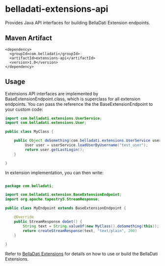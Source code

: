 # belladati-extensions-api
Provides Java API interfaces for building BellaDati Extension endpoints.

## Maven Artifact
```
<dependency>
  <groupId>com.belladati</groupId>
  <artifactId>extensions-api</artifactId>
  <version>1.0</version>
</dependency>
```

## Usage
Extensions API interfaces are implemented by BaseExtensionEndpoint.class, which is superclass for all extension endpoints. You can pass the reference the the BaseExtensionEndpoint to your custom code:

```java
import com.belladati.extensions.UserService;
import com.belladati.extensions.User;

public class MyClass {

	public Object doSomething(com.belladati.extensions.UserService userService) {
		 User user = userService.loadUserByUsername("test_user");
		 return user.getLastLogin();
	}

}
```

In extension implementation, you can then write:

```java

package com.belladati;

import com.belladati.extension.BaseExtensionEndpoint;
import org.apache.tapestry5.StreamResponse;

public class MyEndpoint extends BaseExtensionEndpoint {

    @Override
    public StreamResponse doGet() {
        String text = String.valueOf(new MyClass().doSomething(this));
        return createStreamResponse(text, "text/plain", 200)
    }   
    
}

```


Refer to [BellaDati Extensions](http://support.belladati.com/techdoc/Extensions) for details on how to use or build the BellaDati Extensions.
